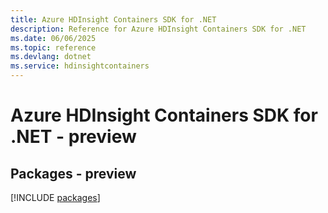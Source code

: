 ```yaml
---
title: Azure HDInsight Containers SDK for .NET
description: Reference for Azure HDInsight Containers SDK for .NET
ms.date: 06/06/2025
ms.topic: reference
ms.devlang: dotnet
ms.service: hdinsightcontainers
---
```

# Azure HDInsight Containers SDK for .NET - preview
## Packages - preview
[!INCLUDE [packages](hdinsight-containers-index.md)]